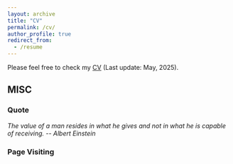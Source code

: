 ```yaml
---
layout: archive
title: "CV"
permalink: /cv/
author_profile: true
redirect_from:
  - /resume
---
```


Please feel free to check my [CV](/files/Yusen_Zhang_s_CV_May_30.pdf) (Last update: May, 2025).

## MISC

### Quote
_The value of a man resides in what he gives and not in what he is capable of receiving.    -- Albert Einstein_  

### Page Visiting

<script type="text/javascript" id="clustrmaps" src="//clustrmaps.com/map_v2.js?d=SBSSebRlIqacoeGBvJj1j7m-VcoLXRl5V5oqszSHfxM"></script>
